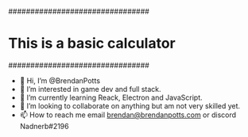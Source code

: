 ################################
#  This is a basic calculator  #
################################

- 👋 Hi, I’m @BrendanPotts
- 👀 I’m interested in game dev and full stack.
- 🌱 I’m currently learning Reack, Electron and JavaScript.
- 💞️ I’m looking to collaborate on anything but am not very skilled yet.
- 📫 How to reach me email brendan@brendanpotts.com or discord Nadnerb#2196